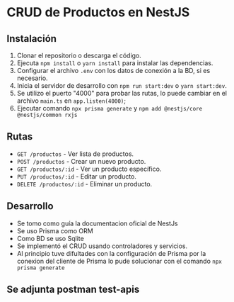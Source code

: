 # CRUD de Productos en NestJS

## Instalación

1. Clonar el repositorio o descarga el código.
2. Ejecuta `npm install` o `yarn install` para instalar las dependencias.
3. Configurar el archivo `.env` con los datos de conexión a la BD, si es necesario.
4. Inicia el servidor de desarrollo con `npm run start:dev` o `yarn start:dev`.
5. Se utilizo el puerto "4000" para probar las rutas, lo puede cambiar en el archivo `main.ts` en `app.listen(4000)`;
6. Ejecutar comando `npx prisma generate` y `npm add @nestjs/core @nestjs/common rxjs`
## Rutas

- `GET /productos` - Ver lista de productos.
- `POST /productos` - Crear un nuevo producto.
- `GET /productos/:id` - Ver un producto específico.
- `PUT /productos/:id` - Editar un producto.
- `DELETE /productos/:id` - Eliminar un producto.

## Desarrollo

- Se tomo como guía la documentacion oficial de NestJs
- Se uso Prisma como ORM
- Como BD se uso Sqlite
- Se implementó el CRUD usando controladores y servicios.
- Al principio tuve difultades con la configuración de Prisma por la conexion del cliente de Prisma lo pude solucionar con el comando `npx prisma generate`

## Se adjunta postman test-apis 
